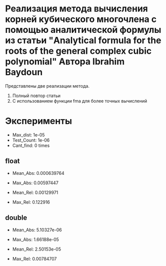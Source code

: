 # Реализация метода вычисления корней кубического многочлена с помощью аналитической формулы из статьи "Analytical formula for the roots of the general complex cubic polynomial" Автора Ibrahim Baydoun 

Представлены две реализации метода.

1. Полный повтор статьи
2. С использованием функции fma для более точных вычислений

# Эксперименты

- Max_dist: 1e-05 
- Test_Count: 1e-06 
- Cant_find: 0 times

## float

- Mean_Abs: 0.000639764
- Max_Abs: 0.00597447

- Mean_Rel: 0.00129971
- Max_Rel: 0.122916

## double

- Mean_Abs: 5.10327e-06
- Max_Abs: 1.66188e-05
 
- Mean_Rel: 2.50153e-05
- Max_Rel: 0.00784707
